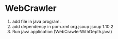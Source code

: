 # WebCrawler
1. add file in java program.
2. add dependency in pom.xml
     <dependency>
            <groupId>org.jsoup</groupId>
            <artifactId>jsoup</artifactId>
            <version>1.10.2</version>
        </dependency>
3. Run java application (WebCrawlerWithDepth.java)        
  	
